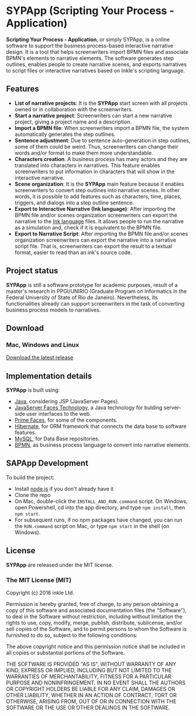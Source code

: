 # SYPApp (Scripting Your Process - Application)

**Scripting Your Process - Application**, or simply SYPApp, is a online software to support the business process-based interactive narrative design. It is a tool that helps screenwriters import BPMN files and associate BPMN's elements to narrative elements. The software generates step outlines, enables people to create narrative scenes, and exports narratives to script files or interactive narratives based on Inkle's scripting language.

## Features

- **List of narrative projects**: It is the  **SYPApp** start screen with all projects owned or in collaboration with the screenwriters. 
- **Start a narrative project**: Screenwriters can start a new narrative project, giving a project name and a description. 
- **Import a BPMN file**: When screenwriters import a BPMN file, the system automatically generates the step outlines.
- **Sentence adjustment**: Due to sentence auto-generation in step outlines, some of them could be weird. Thus, screenwriters can change their words and/or format to make them more understandable.
- **Characters creation**. A business process has many actors and they are translated into characters in narratives. This feature enables screenwriters to put information in characters that will show in the interactive narrative.
- **Scene organization**: It is the **SYPApp** main feature because it enables screenwriters to convert step outlines into narrative scenes. In other words, it is possible to add features such as characters, time, places, triggers, and dialogs into a step outline sentence.
- **Export to Interactive Narrative (Ink language)**: After importing the BPMN file and/or scenes organization screenwriters can export the narrative to the [Ink language](https://www.inklestudios.com/ink/) files. It allows people to run the narrative as a simulation and, check if it is equivalent to the BPMN file.
- **Export to Narrative Script**: After importing the BPMN file and/or scenes organization screenwriters can export the narrative into a narrative script file. That is, screenwriters can export the result to a textual format, easier to read than an ink's source code.

## Project status

**SYPApp** is still a software prototype for academic purposes, result of a master's research in PPGI/UNIRIO (Graduate Program on Informatics in the Federal University of State of Rio de Janeiro). Nevertheless, its functionalities already can support screenwriters in the task of converting business process models to narratives.


## Download

### Mac, Windows and Linux

[Download the latest release](https://github.com/gpjc-unirio/syp-app/releases/latest)

## Implementation details

**SYPApp** is built using:

* [Java](https://java.com/), considering JSP (JavaServer Pages).
* [JavaServer Faces Technology](https://www.oracle.com/java/technologies/javaserverfaces.html), a Java technology for bulding server-side user interfaces to the web.
* [Prime Faces](https://www.primefaces.org/), for some of the components. 
* [Hibernate](https://hibernate.org/), for ORM framework that connects the data base to software features. 
* [MySQL](https://www.mysql.com/), for Data Base repositories. 
* [BPMN](https://www.omg.org/spec/BPMN/2.0/About-BPMN/), as business process language to convert into narrative elements. 


## SAPApp Development

To build the project:

* Install [node.js](https://nodejs.org/en/) if you don't already have it
* Clone the repo
* On Mac, double-click the `INSTALL_AND_RUN.command` script. On Windows, open Powershell, cd into the app directory, and type `npm install`, then `npm start`.
* For subsequent runs, if no npm packages have changed, you can run the `RUN.command` script on Mac, or type `npm start` in the shell (on Windows).



## License

**SYPApp** are released under the MIT license.

### The MIT License (MIT)
Copyright (c) 2016 inkle Ltd.

Permission is hereby granted, free of charge, to any person obtaining a copy of this software and associated documentation files (the "Software"), to deal in the Software without restriction, including without limitation the rights to use, copy, modify, merge, publish, distribute, sublicense, and/or sell copies of the Software, and to permit persons to whom the Software is furnished to do so, subject to the following conditions:

The above copyright notice and this permission notice shall be included in all copies or substantial portions of the Software.

THE SOFTWARE IS PROVIDED "AS IS", WITHOUT WARRANTY OF ANY KIND, EXPRESS OR IMPLIED, INCLUDING BUT NOT LIMITED TO THE WARRANTIES OF MERCHANTABILITY, FITNESS FOR A PARTICULAR PURPOSE AND NONINFRINGEMENT. IN NO EVENT SHALL THE AUTHORS OR COPYRIGHT HOLDERS BE LIABLE FOR ANY CLAIM, DAMAGES OR OTHER LIABILITY, WHETHER IN AN ACTION OF CONTRACT, TORT OR OTHERWISE, ARISING FROM, OUT OF OR IN CONNECTION WITH THE SOFTWARE OR THE USE OR OTHER DEALINGS IN THE SOFTWARE.
